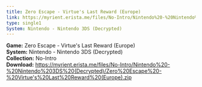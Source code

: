 ```yaml
---
title: Zero Escape - Virtue's Last Reward (Europe)
link: https://myrient.erista.me/files/No-Intro/Nintendo%20-%20Nintendo%203DS%20(Decrypted)/Zero%20Escape%20-%20Virtue's%20Last%20Reward%20(Europe).zip
type: single1
System: Nintendo - Nintendo 3DS (Decrypted)
---
```

<b>Game:</b> Zero Escape - Virtue's Last Reward (Europe)<br>
<b>System:</b> Nintendo - Nintendo 3DS (Decrypted)<br>
<b>Collection:</b> No-Intro<br>
<b>Download:</b> https://myrient.erista.me/files/No-Intro/Nintendo%20-%20Nintendo%203DS%20(Decrypted)/Zero%20Escape%20-%20Virtue's%20Last%20Reward%20(Europe).zip